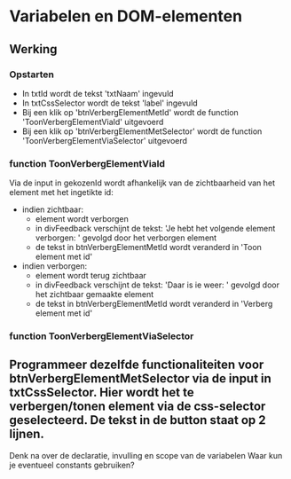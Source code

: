 # Variabelen en DOM-elementen
## Werking
### Opstarten
- In txtId wordt de tekst 'txtNaam' ingevuld
- In txtCssSelector wordt de tekst 'label' ingevuld
- Bij een klik op 'btnVerbergElementMetId' wordt de function 'ToonVerbergElementViaId' uitgevoerd
- Bij een klik op 'btnVerbergElementMetSelector' wordt de function 'ToonVerbergElementViaSelector' uitgevoerd
### function ToonVerbergElementViaId
Via de input in gekozenId wordt afhankelijk van de zichtbaarheid van het element met het ingetikte id:
- indien zichtbaar: 
  * element wordt verborgen
  * in divFeedback verschijnt de tekst: 'Je hebt het volgende element verborgen: ' gevolgd door het verborgen element
  * de tekst in btnVerbergElementMetId wordt veranderd in 'Toon element met id'
- indien verborgen:
  * element wordt terug zichtbaar
  * in divFeedback verschijnt de tekst: 'Daar is ie weer: ' gevolgd door het zichtbaar gemaakte element
  * de tekst in btnVerbergElementMetId wordt veranderd in 'Verberg element met id'
### function ToonVerbergElementViaSelector
Programmeer dezelfde functionaliteiten voor btnVerbergElementMetSelector via de input in txtCssSelector. 
Hier wordt het te verbergen/tonen element via de css-selector geselecteerd.
De tekst in de button staat op 2 lijnen.
------------------------------------
Denk na over de declaratie, invulling en scope van de variabelen
Waar kun je eventueel constants gebruiken?
